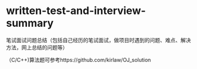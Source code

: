 # written-test-and-interview-summary
笔试面试问题总结（包括自己经历的笔试面试，做项目时遇到的问题、难点、解决方法，网上总结的问题等）

（C/C++)算法题可参考https://github.com/kirlaw/OJ_solution
